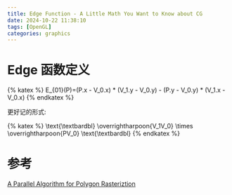 ```yaml
---
title: Edge Function - A Little Math You Want to Know about CG
date: 2024-10-22 11:38:10
tags: [OpenGL]
categories: graphics
---
```


# Edge 函数定义

{% katex %}
E_{01}(P)=(P.x - V_0.x) * (V_1.y - V_0.y) - (P.y - V_0.y) * (V_1.x - V_0.x)
{% endkatex %}

更好记的形式:

{% katex %}
\text{\textbardbl} \overrightharpoon{V_1V_0} \times \overrightharpoon{PV_0} \text{\textbardbl}
{% endkatex %}

<!--more-->

# 参考
[A Parallel Algorithm for Polygon Rasteriztion](https://www.cs.drexel.edu/~deb39/Classes/Papers/comp175-06-pineda.pdf)
